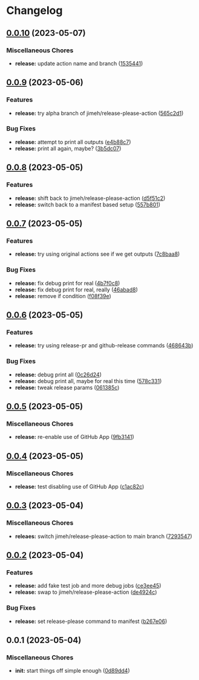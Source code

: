 # Changelog

## [0.0.10](https://github.com/romdo/release-bot-tests/compare/v0.0.9...v0.0.10) (2023-05-07)


### Miscellaneous Chores

* **release:** update action name and branch ([1535441](https://github.com/romdo/release-bot-tests/commit/1535441a24d517eb5c552bdbf8521cafc2fc2f6e))

## [0.0.9](https://github.com/romdo/release-bot-tests/compare/v0.0.8...v0.0.9) (2023-05-06)


### Features

* **release:** try alpha branch of jimeh/release-please-action ([565c2d1](https://github.com/romdo/release-bot-tests/commit/565c2d1a8f0027d63ec3210ae40503324db91f48))


### Bug Fixes

* **release:** attempt to print all outputs ([e4b88c7](https://github.com/romdo/release-bot-tests/commit/e4b88c702966072ad0541fc2d6892bdce8bd9bec))
* **release:** print all again, maybe? ([3b5dc07](https://github.com/romdo/release-bot-tests/commit/3b5dc07162e3d9f2a7e8262a8fd31fb153989cb9))

## [0.0.8](https://github.com/romdo/release-bot-tests/compare/v0.0.7...v0.0.8) (2023-05-05)


### Features

* **release:** shift back to jimeh/release-please-action ([d5f51c2](https://github.com/romdo/release-bot-tests/commit/d5f51c21bc703bb54c3c84a8dc72827fd9cb7c93))
* **release:** switch back to a manifest based setup ([557b801](https://github.com/romdo/release-bot-tests/commit/557b801f5ceebf7215dc75442789dfbcad7a9de3))

## [0.0.7](https://github.com/romdo/release-bot-tests/compare/v0.0.6...v0.0.7) (2023-05-05)


### Features

* **release:** try using original actions see if we get outputs ([7c8baa8](https://github.com/romdo/release-bot-tests/commit/7c8baa80e9f7c8a45f1b1c3a8667840437f60197))


### Bug Fixes

* **release:** fix debug print for real ([4b7f0c8](https://github.com/romdo/release-bot-tests/commit/4b7f0c81a5b83fa49581fe94efdf7821bcc9d9e2))
* **release:** fix debug print for real, really ([46abad8](https://github.com/romdo/release-bot-tests/commit/46abad83c0fc634e3c8b758ee6dfd19127dad84f))
* **release:** remove if condition ([f08f39e](https://github.com/romdo/release-bot-tests/commit/f08f39e4c7c5c44f8bab5bc5ed2d1d9cc29aaffb))

## [0.0.6](https://github.com/romdo/release-bot-tests/compare/v0.0.5...v0.0.6) (2023-05-05)


### Features

* **release:** try using release-pr and github-release commands ([468643b](https://github.com/romdo/release-bot-tests/commit/468643b0f1b67297b9080ea30c83f11b3a8f0ea8))


### Bug Fixes

* **release:** debug print all ([0c26d24](https://github.com/romdo/release-bot-tests/commit/0c26d249361d434841347c36822c47a13c02d04f))
* **release:** debug print all, maybe for real this time ([578c331](https://github.com/romdo/release-bot-tests/commit/578c331b96773f3eb1e96dbc30d0808cc8f78e80))
* **release:** tweak release params ([061385c](https://github.com/romdo/release-bot-tests/commit/061385cb97c320de9348414e7946eb437ae0419a))

## [0.0.5](https://github.com/romdo/release-bot-tests/compare/v0.0.4...v0.0.5) (2023-05-05)


### Miscellaneous Chores

* **release:** re-enable use of GitHub App ([9fb3141](https://github.com/romdo/release-bot-tests/commit/9fb31416ca4e7263389adc6436aaf6e24f12f4c8))

## [0.0.4](https://github.com/romdo/release-bot-tests/compare/v0.0.3...v0.0.4) (2023-05-05)


### Miscellaneous Chores

* **release:** test disabling use of GitHub App ([c1ac82c](https://github.com/romdo/release-bot-tests/commit/c1ac82ce92566989ba3e977218f46b4212c7e0af))

## [0.0.3](https://github.com/romdo/release-bot-tests/compare/v0.0.2...v0.0.3) (2023-05-04)


### Miscellaneous Chores

* **releaes:** switch jimeh/release-please-action to main branch ([7293547](https://github.com/romdo/release-bot-tests/commit/729354769f32fe4c83b2526dc0dde91fe97d7ef2))

## [0.0.2](https://github.com/romdo/release-bot-tests/compare/v0.0.1...v0.0.2) (2023-05-04)


### Features

* **release:** add fake test job and more debug jobs ([ce3ee45](https://github.com/romdo/release-bot-tests/commit/ce3ee453a23832aa2e2082012aaaf3beafa59b37))
* **release:** swap to jimeh/release-please-action ([de4924c](https://github.com/romdo/release-bot-tests/commit/de4924ccc66934fd712e95a31453a3275ebdcf69))


### Bug Fixes

* **release:** set release-please command to manifest ([b267e06](https://github.com/romdo/release-bot-tests/commit/b267e06077491fdc55c74fbbea52c3d211324e11))

## 0.0.1 (2023-05-04)


### Miscellaneous Chores

* **init:** start things off simple enough ([0d89dd4](https://github.com/romdo/release-bot-tests/commit/0d89dd4a2e9183a0d63c56a3b8db19a19bc82f17))
